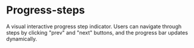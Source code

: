 # Progress-steps
A visual interactive progress step indicator. Users can navigate through steps by clicking "prev" and "next" buttons, and the progress bar updates dynamically.
